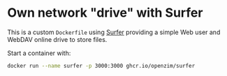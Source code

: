 Own network "drive" with Surfer
===============================

This is a custom `Dockerfile` using
[Surfer](https://git.cloudron.io/cloudron/surfer) providing a simple
Web user and WebDAV online drive to store files.

Start a container with:
```bash
docker run --name surfer -p 3000:3000 ghcr.io/openzim/surfer
```